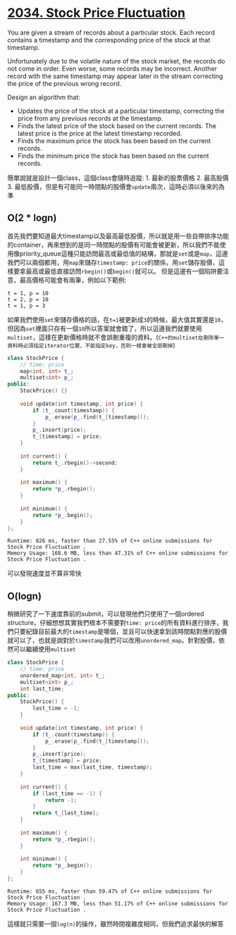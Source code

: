 # [2034. Stock Price Fluctuation](https://leetcode.com/problems/stock-price-fluctuation/)

You are given a stream of records about a particular stock. Each record contains a timestamp and the corresponding price of the stock at that timestamp.

Unfortunately due to the volatile nature of the stock market, the records do not come in order. Even worse, some records may be incorrect. Another record with the same timestamp may appear later in the stream correcting the price of the previous wrong record.

Design an algorithm that:

- Updates the price of the stock at a particular timestamp, correcting the price from any previous records at the timestamp.
- Finds the latest price of the stock based on the current records. The latest price is the price at the latest timestamp recorded.
- Finds the maximum price the stock has been based on the current records.
- Finds the minimum price the stock has been based on the current records.

簡單說就是設計一個class，這個class會隨時追蹤: 1. 最新的股票價格 2. 最高股價 3. 最低股價，但是有可能同一時間點的股價會`update`兩次，這時必須以後來的為準

## O(2 * logn)
首先我們要知道最大timestamp以及最高最低股價，所以就是用一些自帶排序功能的container，再來想到的是同一時間點的股價有可能會被更新，所以我們不能使用像priority_queue這種只能訪問最高或最低值的結構，那就是`set`或是`map`，這邊我們可以兩個都用，用`map`來儲存`timestamp: price`的關係，用`set`儲存股價，這樣要拿最高或最低直接訪問`rbegin()`或`begin()`就可以。
但是這邊有一個陷阱要注意，最高價格可能會有兩筆，例如以下範例:
```
t = 1, p = 10
t = 2, p = 10
t = 1, p = 3
```
如果我們使用`set`來儲存價格的話，在`t=1`被更新成`3`的時候，最大值其實還是`10`，但因為`set`裡面只存有一個`10`所以答案就會錯了，所以這邊我們就要使用`multiset`，這樣在更新價格時就不會誤刪重複的資料。(`C++的multiset在刪除單一資料時必須指定iterator位置，不能指定key，否則一樣會被全部刪掉`)

```cpp
class StockPrice {
    // time: price
    map<int, int> t_;
    multiset<int> p_;
public:
    StockPrice() {}
    
    void update(int timestamp, int price) {
        if (t_.count(timestamp)) {
            p_.erase(p_.find(t_[timestamp]));
        }
        p_.insert(price);
        t_[timestamp] = price;
    }
    
    int current() {
        return t_.rbegin()->second;
    }
    
    int maximum() {
        return *p_.rbegin();
    }
    
    int minimum() {
        return *p_.begin();
    }
};

```

```
Runtime: 826 ms, faster than 27.55% of C++ online submissions for Stock Price Fluctuation .
Memory Usage: 168.6 MB, less than 47.31% of C++ online submissions for Stock Price Fluctuation .
```

可以發現速度並不算非常快

## O(logn)
稍微研究了一下速度靠前的submit，可以發現他們只使用了一個ordered structure，仔細想想其實我們根本不需要對`time: price`的所有資料進行排序，我們只要紀錄目前最大的`timestamp`是哪個，並且可以快速拿到該時間點對應的股價就可以了，也就是說對於`timestamp`我們可以改用`unordered_map`。針對股價，依然可以繼續使用`multiset`

```cpp
class StockPrice {
    // time: price
    unordered_map<int, int> t_;
    multiset<int> p_;
    int last_time;
public:
    StockPrice() {
        last_time = -1;
    }
    
    void update(int timestamp, int price) {
        if (t_.count(timestamp)) {
            p_.erase(p_.find(t_[timestamp]));
        }
        p_.insert(price);
        t_[timestamp] = price;
        last_time = max(last_time, timestamp);
    }
    
    int current() {
        if (last_time == -1) {
            return -1;
        }
        return t_[last_time];
    }
    
    int maximum() {
        return *p_.rbegin();
    }
    
    int minimum() {
        return *p_.begin();
    }
};
```

```
Runtime: 655 ms, faster than 59.47% of C++ online submissions for Stock Price Fluctuation .
Memory Usage: 167.3 MB, less than 51.17% of C++ online submissions for Stock Price Fluctuation .
```
這樣就只需要一個`log(n)`的操作，雖然時間複雜度相同，但我們追求最快的解答
